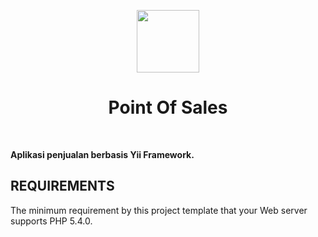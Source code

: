<p align="center">
    <a href="https://github.com/yiisoft" target="_blank">
        <img src="https://avatars0.githubusercontent.com/u/993323" height="100px">
    </a>
    <h1 align="center">Point Of Sales</h1>
    <br>
</p>

<strong>Aplikasi penjualan berbasis Yii Framework.</strong>



REQUIREMENTS
------------

The minimum requirement by this project template that your Web server supports PHP 5.4.0.



